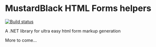 # MustardBlack HTML Forms helpers

[![Build status](https://ci.appveyor.com/api/projects/status/1ku2tkqyqggmm2tc?svg=true)](https://ci.appveyor.com/project/UNiDAYS/mustardblack-html-forms)

A .NET library for ultra easy html form markup generation


More to come...